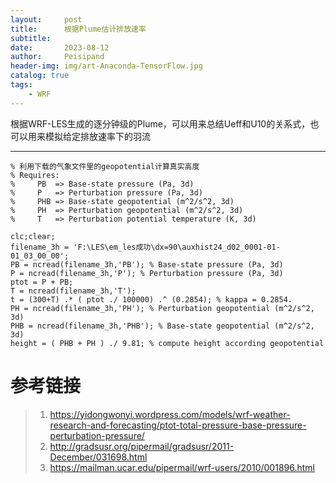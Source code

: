 ```yaml
---
layout:     post
title:      根据Plume估计排放速率
subtitle:   
date:       2023-08-12
author:     Peisipand
header-img: img/art-Anaconda-TensorFlow.jpg
catalog: true
tags:
    - WRF
---
```




根据WRF-LES生成的逐分钟级的Plume，可以用来总结Ueff和U10的关系式，也可以用来模拟给定排放速率下的羽流


---

    % 利用下载的气象文件里的geopotential计算真实高度
    % Requires:
    %     PB  => Base-state pressure (Pa, 3d)
    %     P   => Perturbation pressure (Pa, 3d)
    %     PHB => Base-state geopotential (m^2/s^2, 3d)
    %     PH  => Perturbation geopotential (m^2/s^2, 3d)
    %     T   => Perturbation potential temperature (K, 3d)
    
    clc;clear;
    filename_3h = 'F:\LES\em_les成功\dx=90\auxhist24_d02_0001-01-01_03_00_00';
    PB = ncread(filename_3h,'PB'); % Base-state pressure (Pa, 3d)
    P = ncread(filename_3h,'P'); % Perturbation pressure (Pa, 3d)
    ptot = P + PB;
    T = ncread(filename_3h,'T');
    t = (300+T) .* ( ptot ./ 100000) .^ (0.2854); % kappa = 0.2854.
    PH = ncread(filename_3h,'PH'); % Perturbation geopotential (m^2/s^2, 3d)
    PHB = ncread(filename_3h,'PHB'); % Base-state geopotential (m^2/s^2, 3d)
    height = ( PHB + PH ) ./ 9.81; % compute height according geopotential




# 参考链接

> 1. https://yidongwonyi.wordpress.com/models/wrf-weather-research-and-forecasting/ptot-total-pressure-base-pressure-perturbation-pressure/
> 2. http://gradsusr.org/pipermail/gradsusr/2011-December/031698.html
> 3. https://mailman.ucar.edu/pipermail/wrf-users/2010/001896.html